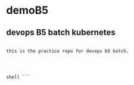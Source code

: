 # demoB5

## devops B5 batch kubernetes ##

``` shell

this is the practice repo for devops b5 batch.




shell ```
